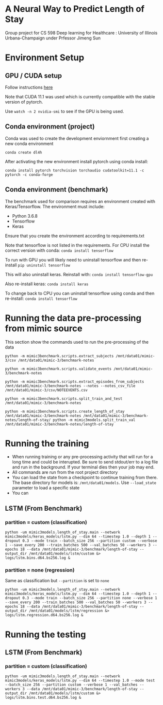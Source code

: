 # A Neural Way to Predict Length of Stay

Group project for CS 598 Deep learning for Healthcare : University of Illinois Urbana-Champaign under Prfessor Jimeng Sun

# Environment Setup

## GPU / CUDA setup

Follow instructions [here](https://medium.com/analytics-vidhya/install-cuda-11-2-cudnn-8-1-0-and-python-3-9-on-rtx3090-for-deep-learning-fcf96c95f7a1)

Note that CUDA 11.1 was used which is currently compatible with the stable version of pytorch.

Use `watch -n 2 nvidia-smi` to see if the GPU is being used.

## Conda environment (project)

Conda was used to create the development enviornment first creating a new conda environment

`conda create dl4h`

After activating the new environment install pytorch using conda install:

`conda install pytorch torchvision torchaudio cudatoolkit=11.1 -c pytorch -c conda-forge`

## Conda environment (benchmark)

The benchmark used for comparison requires an environment created with Keras/Tensorflow. The environment must include:

- Python 3.6.8
- Tensorflow
- Keras

Ensure that you create the environment according to requirements.txt

Note that tensorflow is not listed in the requirements. For CPU install the correct version with conda:
`conda install tensorflow`

To run with GPU you will likely need to uninstall tensorflow and then re-install
`pip uninstall tensorflow`

This will also uninstall keras. Reinstall with:
`conda install tensorflow-gpu`

Also re-install keras:
`conda install keras`

To change back to CPU you can uninstall tensorflow using conda and then re-install:
`conda install tensorflow`

# Running the data pre-processing from mimic source

This section show the commands used to run the pre-processing of the data

`python -m mimic3benchmark.scripts.extract_subjects /mnt/data01/mimic-3/csv /mnt/data01/mimic-3/benchmark-notes`

`python -m mimic3benchmark.scripts.validate_events /mnt/data01/mimic-3/benchmark-notes`

`python -m mimic3benchmark.scripts.extract_episodes_from_subjects /mnt/data01/mimic-3/benchmark-notes --notes --notes_csv_file /mnt/data01/mimic-3/csv/NOTEEVENTS.csv`

`python -m mimic3benchmark.scripts.split_train_and_test /mnt/data01/mimic-3/benchmark-notes`

`python -m mimic3benchmark.scripts.create_length_of_stay /mnt/data01/mimic-3/benchmark-notes /mnt/data01/mimic-3/benchmark-notes/length-of-stay/
python -m mimic3models.split_train_val /mnt/data01/mimic-3/benchmark-notes/length-of-stay`

# Running the training

- When running training or any pre-processing activity that will run for a long time and could be interupted. Be sure to send stdout/err to a log file and run in the background. If your terminal dies then your job may end.
- All commands are run from the root project directory
- You can load the state from a checkpoint to continue training from there. The base directory for models is: `/mnt/data01/models`. Use `--load_state` parameter to load a specific state
- You can

## LSTM (From Benchmark)

### partition = custom (classification)

`python -um mimic3models.length_of_stay.main --network mimic3models/keras_models/lstm.py --dim 64 --timestep 1.0 --depth 1 --dropout 0.3 --mode train --batch_size 256 --partition custom --verbose 1 --save_every 200 --train_batches 500 --val_batches 50 --workers 3 --epochs 18 --data /mnt/data01/mimic-3/benchmark/length-of-stay --output_dir /mnt/data01/models/lstm/custom &> logs/lstm.bins.d64.bs256.log &`

### partition = none (regression)

Same as classification but `--partition` is set to `none`

`python -um mimic3models.length_of_stay.main --network mimic3models/keras_models/lstm.py --dim 64 --timestep 1.0 --depth 1 --dropout 0.3 --mode train --batch_size 256 --partition none --verbose 1 --save_every 200 --train_batches 500 --val_batches 50 --workers 3 --epochs 18 --data /mnt/data01/mimic-3/benchmark/length-of-stay --output_dir /mnt/data01/models/lstm/regression &> logs/lstm.regression.d64.bs256.log &`

# Running the testing

## LSTM (From Benchmark)

### partition = custom (classification)

`python -um mimic3models.length_of_stay.main --network mimic3models/keras_models/lstm.py --dim 64 --timestep 1.0 --mode test --batch_size 256 --partition custom --verbose 1 --val_batches --workers 3 --data /mnt/data01/mimic-3/benchmark/length-of-stay --output_dir /mnt/data01/models/lstm/custom &> logs/lstm.bins.test.d64.bs256.log &`
